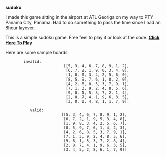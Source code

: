 <b>sudoku</b>

I made this game sitting in the airport at ATL Georiga on my way to PTY Panama City, Panama. Had to do something to pass
the time since I had an 8hour layover.

This is a simple sudoku game. Free feel to play it or look at the code.
<b><a href='http://htmlpreview.github.io/?https://github.com/lightcast/sudoku/blob/master/index.html'>Click Here To Play</a></b>

Here are some sample boards


            invalid:
                              [[5, 3, 4, 6, 7, 8, 9, 1, 2],
                               [6, 7, 2, 1, 9, 0, 3, 4, 8],
                               [1, 0, 0, 3, 4, 2, 5, 6, 0],
                               [8, 5, 9, 7, 6, 1, 0, 2, 0],
                               [4, 2, 6, 8, 5, 3, 7, 9, 1],
                               [7, 1, 3, 9, 2, 4, 8, 5, 6],
                               [9, 0, 1, 5, 3, 7, 2, 1, 4],
                               [2, 8, 7, 4, 1, 9, 6, 3, 5],
                               [3, 0, 0, 4, 8, 1, 1, 7, 9]]

               valid:
                             [[5, 3, 4, 6, 7, 8, 9, 1, 2],
                              [6, 7, 2, 1, 9, 5, 3, 4, 8],
                              [1, 9, 8, 3, 4, 2, 5, 6, 7],
                              [8, 5, 9, 7, 6, 1, 4, 2, 3],
                              [4, 2, 6, 8, 5, 3, 7, 9, 1],
                              [7, 1, 3, 9, 2, 4, 8, 5, 6],
                              [9, 6, 1, 5, 3, 7, 2, 8, 4],
                              [2, 8, 7, 4, 1, 9, 6, 3, 5],
                              [3, 4, 5, 2, 8, 6, 1, 7, 9]]

